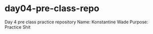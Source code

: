 # day04-pre-class-repo
Day 4 pre class practice repository
Name: Konstantine Wade 
Purpose: Practice Shit  
